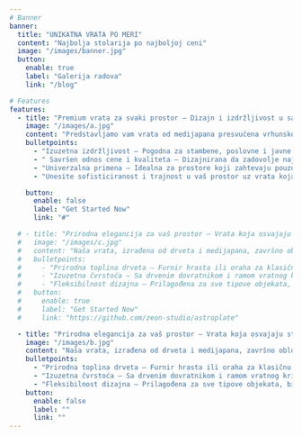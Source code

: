 ```yaml
---
# Banner
banner:
  title: "UNIKATNA VRATA PO MERI"
  content: "Najbolja stolarija po najboljoj ceni"
  image: "/images/banner.jpg"
  button:
    enable: true
    label: "Galerija radova"
    link: "/blog"

# Features
features:
  - title: "Premium vrata za svaki prostor – Dizajn i izdržljivost u savršenom balansu!"
    image: "/images/a.jpg"
    content: "Predstavljamo vam vrata od medijapana presvučena vrhunskom CPL laminatnom folijom, koja pruža izuzetno visok nivo zaštite površine. Sa italijanskim dizajnom i modernom magnetnom bravom uključenom u standardnu ponudu, ovaj model je savršen spoj elegancije i funkcionalnosti."
    bulletpoints:
      - "Izuzetna izdržljivost – Pogodna za stambene, poslovne i javne objekte, čak i uz intenzivnu upotrebu"
      - " Savršen odnos cene i kvaliteta – Dizajnirana da zadovolje najviše standarde po pristupačnoj ceni."
      - "Univerzalna primena – Idealna za prostore koji zahtevaju pouzdanost i stil."
      - "Unesite sofisticiranost i trajnost u vaš prostor uz vrata koja ostavljaju utisak!"

    button:
      enable: false
      label: "Get Started Now"
      link: "#"

  # - title: "Prirodna elegancija za vaš prostor – Vrata koja osvajaju stilom i kvalitetom!"
  #   image: "/images/c.jpg"
  #   content: "Naša vrata, izrađena od drveta i medijapana, završno obložena vrhunskim furnirom hrasta ili oraha, predstavljaju savršen spoj prirodne lepote i moderne funkcionalnosti. Izaberite između vertikalne ili horizontalne orijentacije godova kako biste upotpunili izgled vašeg enterijera."
  #   bulletpoints:
  #     - "Prirodna toplina drveta – Furnir hrasta ili oraha za klasičnu ili savremenu estetiku."
  #     - "Izuzetna čvrstoća – Sa drvenim dovratnikom i ramom vratnog krila, osiguravaju dugotrajnost i stabilnost."
  #     - "Fleksibilnost dizajna – Prilagođena za sve tipove objekata, bilo da je u pitanju prirodan ili moderan stil."
  #   button:
  #     enable: true
  #     label: "Get Started Now"
  #     link: "https://github.com/zeon-studio/astroplate"

  - title: "Prirodna elegancija za vaš prostor – Vrata koja osvajaju stilom i kvalitetom!"
    image: "/images/b.jpg"
    content: "Naša vrata, izrađena od drveta i medijapana, završno obložena vrhunskim furnirom hrasta ili oraha, predstavljaju savršen spoj prirodne lepote i moderne funkcionalnosti. Izaberite između vertikalne ili horizontalne orijentacije godova kako biste upotpunili izgled vašeg enterijera."
    bulletpoints:
      - "Prirodna toplina drveta – Furnir hrasta ili oraha za klasičnu ili savremenu estetiku."
      - "Izuzetna čvrstoća – Sa drvenim dovratnikom i ramom vratnog krila, osiguravaju dugotrajnost i stabilnost."
      - "Fleksibilnost dizajna – Prilagođena za sve tipove objekata, bilo da je u pitanju prirodan ili moderan stil."
    button:
      enable: false
      label: ""
      link: ""
---
```

